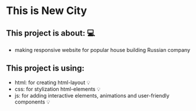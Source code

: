 # This is New City

## This project is about: 💻
- making responsive website for popular house building Russian company

## This project is using:
- html: for creating html-layout 💡
- css: for stylization html-elements 💡
- js: for adding interactive elements, animations and user-friendly components 💡
